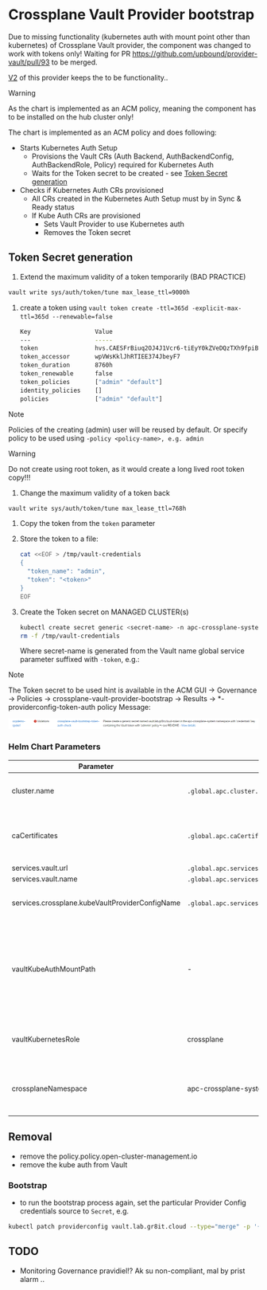 # Crossplane Vault Provider bootstrap

Due to missing functionality (kubernetes auth with mount point other than kubernetes) of Crossplane Vault provider, the component was changed to work with tokens only! Waiting for PR <https://github.com/upbound/provider-vault/pull/93> to be merged.

[V2](../crossplane-vault-provider-bootstrap-v2/) of this provider keeps the to be functionality..

> [!WARNING]  
> As the chart is implemented as an ACM policy, meaning the component has to be installed on the hub cluster only!

The chart is implemented as an ACM policy and does following:

- Starts Kubernetes Auth Setup
  - Provisions the Vault CRs (Auth Backend, AuthBackendConfig, AuthBackendRole, Policy) required for Kubernetes Auth
  - Waits for the Token secret to be created - see [Token Secret generation](#token-secret-generation)
- Checks if Kubernetes Auth CRs provisioned
  - All CRs created in the Kubernetes Auth Setup must by in Sync & Ready status
  - If Kube Auth CRs are provisioned
    - Sets Vault Provider to use Kubernetes auth
    - Removes the Token secret

## Token Secret generation

1) Extend the maximum validity of a token temporarily (BAD PRACTICE)

```bash
vault write sys/auth/token/tune max_lease_ttl=9000h
```

1) create a token using `vault token create -ttl=365d -explicit-max-ttl=365d --renewable=false`

   ```bash
   Key                  Value
   ---                  -----
   token                hvs.CAESFrBiuq2OJ4J1Vcr6-tiEyY0kZVeDQzTXh9fpiBVt1BBmnxEFWGh4KHGh2cy42R2IGmpsTXBOZ0xJYkZuQ25kemg
   token_accessor       wpVWsKklJhRTIEE374JbeyF7
   token_duration       8760h
   token_renewable      false
   token_policies       ["admin" "default"]
   identity_policies    []
   policies             ["admin" "default"]
   ```

> [!NOTE]  
> Policies of the creating (admin) user will be reused by default. Or specify policy to be used using `-policy <policy-name>, e.g. admin`

> [!WARNING]  
> Do not create using root token, as it would create a long lived root token copy!!!

1) Change the maximum validity of a token back

```bash
vault write sys/auth/token/tune max_lease_ttl=768h
```

1) Copy the token from the `token` parameter

1) Store the token to a file:

   ```bash
   cat <<EOF > /tmp/vault-credentials
   {
     "token_name": "admin",
     "token": "<token>"
   }
   EOF
   ```

1) Create the Token secret on MANAGED CLUSTER(s)

   ```bash
   kubectl create secret generic <secret-name> -n apc-crossplane-system --from-file=credentials=/tmp/vault-credentials
   rm -f /tmp/vault-credentials
   ```

   Where secret-name is generated from the Vault name global service parameter suffixed with `-token`, e.g.:

> [!NOTE]  
> The Token secret to be used hint is available in the ACM GUI -> Governance -> Policies -> crossplane-vault-provider-bootstrap -> Results -> *-providerconfig-token-auth policy Message:
>
> ![Token Auth Check hint](images/token-secret-policy.png)

### Helm Chart Parameters

|Parameter|Default|Description|
|---|---|---|
|cluster.name|`.global.apc.cluster.name`|Cluster name to be used instead of local-cluster|
|caCertificates|`.global.apc.caCertificates`|PEM encoded CA cert to trust when Vault makes contact to the Kube API|
|services.vault.url|`.global.apc.services.vault.url`|Vault URL|
|services.vault.name|`.global.apc.services.vault.name`|Vault Name|
|services.crossplane.kubeVaultProviderConfigName|`.global.apc.services.crossplane.kubeVaultProviderConfigName`|Name of the Vault provider config to create|
|vaultKubeAuthMountPath|-|For testing only as it only support 1 cluster only !!! normally filled in by hub ACM templating => Kube auth mount path in Vault|
|vaultKubernetesRole|crossplane|Kubernetes role in Vault for Crossplane to use|
|crossplaneNamespace|apc-crossplane-system|Namespace where Crossplane is installed, and configurations are created|

## Removal

- remove the policy.policy.open-cluster-management.io
- remove the kube auth from Vault

### Bootstrap

- to run the bootstrap process again, set the particular Provider Config credentials source to `Secret`, e.g.

```bash
kubectl patch providerconfig vault.lab.gr8it.cloud --type="merge" -p '{"spec": {"credentials":{"source": "Secret"}}}'
```

## TODO

- Monitoring Governance pravidiel!? Ak su non-compliant, mal by prist alarm ..

